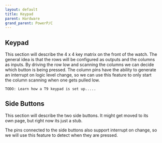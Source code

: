 ```yaml
---
layout: default
title: Keypad
parent: Hardware
grand_parent: PowerP/C
---
```


## Keypad
This section will describe the 4 x 4 key matrix on the front of the watch.
The general idea is that the rows will be configured as outputs and the columns as inputs. By driving the row low and scanning the columns we can decide which button is being pressed. The column pins have the ability to generate an interrupt on logic level change, so we can use this feature to only start the column scanning when one gets pulled low.

    TODO: Learn how a T9 keypad is set up.....

## Side Buttons
This section will describe the two side buttons. It might get moved to its own page, but right now its just a stub.

The pins connected to the side buttons also support interrupt on change, so we will use this feature to detect when they are pressed.
